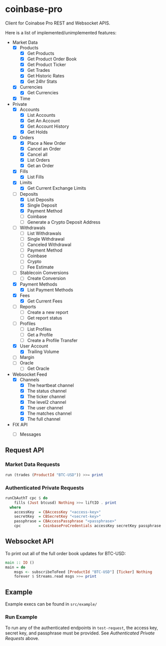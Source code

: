 # coinbase-pro

Client for Coinabse Pro REST and Websocket APIS.

Here is a list of implemented/unimplemented features:

- Market Data
    - [x] Products
        - [x] Get Products
        - [x] Get Product Order Book
        - [x] Get Product Ticker
        - [x] Get Trades
        - [x] Get Historic Rates
        - [x] Get 24hr Stats
    - [x] Currencies
        - [x] Get Currencies
    - [x] Time
- Private
    - [x] Accounts
        - [x] List Accounts
        - [x] Get An Account
        - [x] Get Account History
        - [x] Get Holds
    - [x] Orders
        - [x] Place a New Order
        - [x] Cancel an Order
        - [x] Cancel all
        - [x] List Orders
        - [x] Get an Order
    - [x] Fills
        - [x] List Fills
	- [x] Limits
		- [x] Get Current Exchange Limits
    - [ ] Deposits
		- [x] List Deposits
		- [x] Single Deposit
        - [x] Payment Method
        - [ ] Coinbase
		- [ ] Generate a Crypto Deposit Address
    - [ ] Withdrawals
		- [ ] List Withdrawals
		- [ ] Single Withdrawal
		- [ ] Canceled Withdrawal
        - [ ] Payment Method
        - [ ] Coinbase
        - [ ] Crypto
		- [ ] Fee Estimate
    - [ ] Stablecoin Conversions
        - [ ] Create Conversion
    - [x] Payment Methods
        - [x] List Payment Methods
    - [x] Fees
        - [x] Get Current Fees
    - [ ] Reports
        - [ ] Create a new report
        - [ ] Get report status
	- [ ] Profiles
		- [ ] List Profiles
		- [ ] Get a Profile
		- [ ] Create a Profile Transfer
    - [x] User Account
        - [x] Trailing Volume
	- [ ] Margin
	- [ ] Oracle
		- [ ] Get Oracle
- Websocket Feed
    - [x] Channels
        - [x] The heartbeat channel
        - [x] The status channel
        - [x] The ticker channel
        - [x] The level2 channel
        - [x] The user channel
        - [x] The matches channel
        - [x] The full channel
- FIX API
    - [ ] Messages


## Request API

### Market Data Requests

```haskell
run (trades (ProductId "BTC-USD")) >>= print
```

### Authenticated Private Requests

```haskell
runCbAuthT cpc $ do
    fills (Just btcusd) Nothing >>= liftIO . print
  where
    accessKey  = CBAccessKey "<access-key>"
    secretKey  = CBSecretKey "<secret-key>"
    passphrase = CBAccessPassphrase "<passphrase>"
    cpc        = CoinbaseProCredentials accessKey secretKey passphrase
```

## Websocket API

To print out all of the full order book updates for BTC-USD:


```haskell
main :: IO ()
main = do
    msgs <- subscribeToFeed [ProductId "BTC-USD"] [Ticker] Nothing
    forever $ Streams.read msgs >>= print
```

## Example

Example execs can be found in `src/example/`

### Run Example

To run any of the authenticated endpoints in `test-request`, the access key,
secret key, and passphrase must be provided. See _Authenticated Private Requests_ above.
